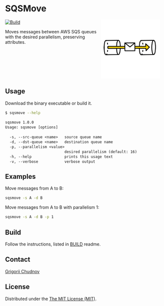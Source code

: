 # SQSMove

<img src="res/img/logo192.png" width="192px" height="192px" align="right" />

[![Build](https://github.com/gchudnov/sqsmove/actions/workflows/ci.yml/badge.svg)](https://github.com/gchudnov/sqsmove/actions/workflows/ci.yml)

Moves messages between AWS SQS queues with the desired parallelism, preserving attributes.

<br clear="right" /><!-- Turn off the wrapping for the logo image. -->

## Usage

Download the binary executable or build it.

```bash
$ sqsmove --help
```

```text
sqsmove 1.0.0
Usage: sqsmove [options]

  -s, --src-queue <name>   source queue name
  -d, --dst-queue <name>   destination queue name
  -p, --parallelism <value>
                           desired parallelism (default: 16)
  -h, --help               prints this usage text
  -v, --verbose            verbose output
```

## Examples

Move messages from A to B:

```bash
sqsmove -s A -d B
```

Move messages from A to B with parallelism 1:

```bash
sqsmove -s A -d B -p 1
```

## Build

Follow the instructions, listed in [BUILD](res/graalvm/BUILD.md) readme.

## Contact

[Grigorii Chudnov](mailto:g.chudnov@gmail.com)

## License

Distributed under the [The MIT License (MIT)](LICENSE).

